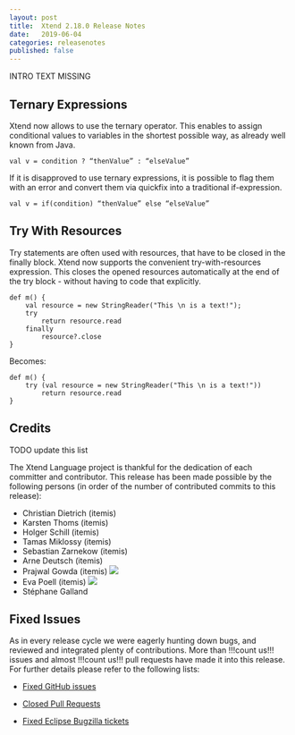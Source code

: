 ```yaml
---
layout: post
title:  Xtend 2.18.0 Release Notes
date:   2019-06-04
categories: releasenotes
published: false
---
```


INTRO TEXT MISSING

## Ternary Expressions

Xtend now allows to use the ternary operator. This enables to assign conditional values to variables in the shortest possible way, as already well known from Java.

```
val v = condition ? “thenValue” : “elseValue”
```

If it is disapproved to use ternary expressions, it is possible to flag them with an error and convert them via quickfix into a traditional if-expression.

```
val v = if(condition) “thenValue” else “elseValue”
```

## Try With Resources

Try statements are often used with resources, that have to be closed in the finally block. Xtend now supports the convenient try-with-resources expression. This closes the opened resources automatically at the end of the try block - without having to code that explicitly.


```
def m() {
    val resource = new StringReader("This \n is a text!");
    try
        return resource.read
    finally
        resource?.close     
}
```

Becomes:

```
def m() {
    try (val resource = new StringReader("This \n is a text!"))
        return resource.read
}
```

## Credits

TODO update this list

The Xtend Language project is thankful for the dedication of each committer and contributor. This release has been made possible by the following persons (in order of the number of contributed commits to this release):

- Christian Dietrich (itemis)
- Karsten Thoms (itemis)
- Holger Schill (itemis)
- Tamas Miklossy (itemis)
- Sebastian Zarnekow (itemis)
- Arne Deutsch (itemis)
- Prajwal Gowda (itemis) ![](https://img.shields.io/badge/-first%20time%20contributor-green.svg)
- Eva Poell (itemis) ![](https://img.shields.io/badge/-first%20time%20contributor-green.svg)
- Stéphane Galland


## Fixed Issues

As in every release cycle we were eagerly hunting down bugs, and reviewed and integrated plenty of contributions. More than !!!count us!!! issues and almost !!!count us!!! pull requests have made it into this release. For further details please refer to the following lists:

* [Fixed GitHub issues](https://github.com/search?q=is%3Aissue+milestone%3ARelease_2.18+is%3Aclosed+repo%3Aeclipse%2Fxtext-xtend&type=Issues)

* [Closed Pull Requests](https://github.com/search?q=is%3Apr+milestone%3ARelease_2.18+is%3Aclosed+repo%3Aeclipse%2Fxtext-xtend&type=Issues)

* [Fixed Eclipse Bugzilla tickets](https://bugs.eclipse.org/bugs/buglist.cgi?bug_status=RESOLVED&bug_status=VERIFIED&bug_status=CLOSED&classification=Modeling&classification=Tools&columnlist=product%2Ccomponent%2Cassigned_to%2Cbug_status%2Cresolution%2Cshort_desc%2Cchangeddate%2Ckeywords&f0=OP&f1=OP&f3=CP&f4=CP&known_name=Xtext%202.18&list_id=16618269&product=TMF&product=Xtend&query_based_on=Xtext%202.18&query_format=advanced&status_whiteboard=v2.18&status_whiteboard_type=allwordssubstr)
